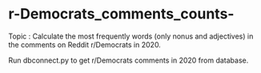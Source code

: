 # r-Democrats_comments_counts-
Topic : Calculate the most frequently  words (only nonus and adjectives) in the comments on Reddit r/Democrats in 2020.

Run dbconnect.py to get r/Democrats comments in 2020 from database.

